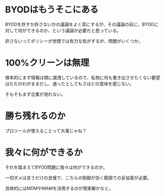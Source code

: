 # BYODはもうそこにある

BYODを許すか許さないかの議論をよく耳にするが、その議論の前に、BYODに対して何ができるのか、という議論が必要だと思っている。

許さないってポリシーが世間では有力な気がするが、問題がいくつか。

# 100%クリーンは無理

根本的にまず情報は頭に漏洩しているので、私物に何も書き出させたくない要望はただのわがままだし、通ったとしてもさほどの意味を感じない。

そもそもまず企業が測れない。

# 勝ち残れるのか

プロツールが使えることって大事じゃね？

# 我々に何ができるか

それを踏まえてBYOD問題に我々は何ができるのか。

一切ダメは言うだけの怠慢で、こちらの制御が効く範囲での妥協案が必要。

具体的にはMDMやMAMを活用するのが現実解かなと。
